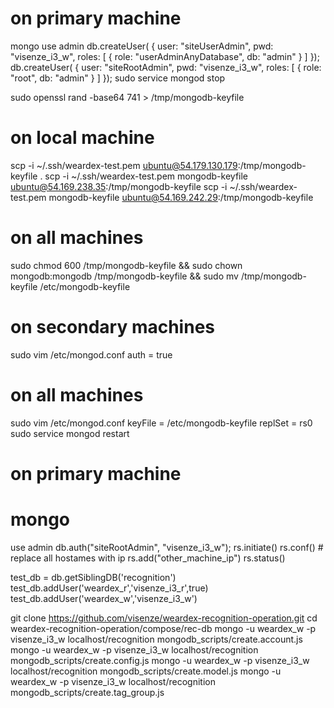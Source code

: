 # on primary machine
mongo
    use admin
    db.createUser( {
        user: "siteUserAdmin",
        pwd: "visenze_i3_w",
        roles: [ { role: "userAdminAnyDatabase", db: "admin" } ]
      });
    db.createUser( {
        user: "siteRootAdmin",
        pwd: "visenze_i3_w",
        roles: [ { role: "root", db: "admin" } ]
      });
sudo service mongod stop

sudo openssl rand -base64 741 > /tmp/mongodb-keyfile

# on local machine
scp -i ~/.ssh/weardex-test.pem ubuntu@54.179.130.179:/tmp/mongodb-keyfile .
scp -i ~/.ssh/weardex-test.pem mongodb-keyfile ubuntu@54.169.238.35:/tmp/mongodb-keyfile
scp -i ~/.ssh/weardex-test.pem mongodb-keyfile ubuntu@54.169.242.29:/tmp/mongodb-keyfile

# on all machines
sudo chmod 600 /tmp/mongodb-keyfile && sudo chown mongodb:mongodb /tmp/mongodb-keyfile && sudo mv /tmp/mongodb-keyfile /etc/mongodb-keyfile

# on secondary machines
sudo vim /etc/mongod.conf
auth = true


# on all machines
sudo vim /etc/mongod.conf
    keyFile = /etc/mongodb-keyfile
    replSet = rs0
sudo service mongod restart


# on primary machine
# mongo
use admin
db.auth("siteRootAdmin", "visenze_i3_w");
rs.initiate()
rs.conf() # replace all hostames with ip
rs.add("other_machine_ip")
rs.status()

test_db = db.getSiblingDB('recognition')
test_db.addUser('weardex_r','visenze_i3_r',true)
test_db.addUser('weardex_w','visenze_i3_w')

git clone https://github.com/visenze/weardex-recognition-operation.git
cd weardex-recognition-operation/compose/rec-db
mongo -u weardex_w -p visenze_i3_w  localhost/recognition mongodb_scripts/create.account.js
mongo -u weardex_w -p visenze_i3_w  localhost/recognition mongodb_scripts/create.config.js
mongo -u weardex_w -p visenze_i3_w  localhost/recognition mongodb_scripts/create.model.js
mongo -u weardex_w -p visenze_i3_w  localhost/recognition mongodb_scripts/create.tag_group.js
